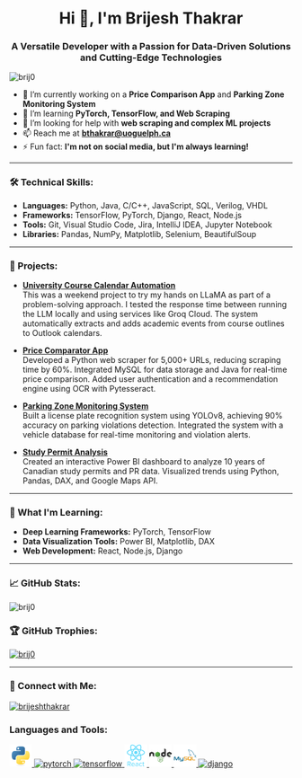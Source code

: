 <h1 align="center">Hi 👋, I'm Brijesh Thakrar</h1>
<h3 align="center">A Versatile Developer with a Passion for Data-Driven Solutions and Cutting-Edge Technologies</h3>


<p align="left"> <img src="https://komarev.com/ghpvc/?username=brij0&label=Profile%20views&color=0e75b6&style=flat" alt="brij0" /> </p>

- 🔭 I’m currently working on a **Price Comparison App** and **Parking Zone Monitoring System**
- 🌱 I’m learning **PyTorch, TensorFlow, and Web Scraping**
- 🤝 I’m looking for help with **web scraping and complex ML projects**
- 📫 Reach me at **bthakrar@uoguelph.ca**
- ⚡ Fun fact: **I'm not on social media, but I'm always learning!**

---

<h3 align="left">🛠 Technical Skills:</h3>

- **Languages:** Python, Java, C/C++, JavaScript, SQL, Verilog, VHDL
- **Frameworks:** TensorFlow, PyTorch, Django, React, Node.js
- **Tools:** Git, Visual Studio Code, Jira, IntelliJ IDEA, Jupyter Notebook
- **Libraries:** Pandas, NumPy, Matplotlib, Selenium, BeautifulSoup

---

<h3 align="left">🚀 Projects:</h3>

- **[University Course Calendar Automation](https://github.com/brij0/calendar-generator)**  
  This was a weekend project to try my hands on LLaMA as part of a problem-solving approach. I tested the response time between running the LLM locally and using services like Groq Cloud. The system automatically extracts and adds academic events from course outlines to Outlook calendars.


- **[Price Comparator App](https://github.com/brij0/Personal_app)**  
  Developed a Python web scraper for 5,000+ URLs, reducing scraping time by 60%. Integrated MySQL for data storage and Java for real-time price comparison. Added user authentication and a recommendation engine using OCR with Pytesseract.

- **[Parking Zone Monitoring System](https://github.com/brij0/License-Plate-analysis)**  
  Built a license plate recognition system using YOLOv8, achieving 90% accuracy on parking violations detection. Integrated the system with a vehicle database for real-time monitoring and violation alerts.

- **[Study Permit Analysis](https://github.com/brij0/Study-Permit-analysis-project)**  
  Created an interactive Power BI dashboard to analyze 10 years of Canadian study permits and PR data. Visualized trends using Python, Pandas, DAX, and Google Maps API.

---

<h3 align="left">🌱 What I'm Learning:</h3>

- **Deep Learning Frameworks:** PyTorch, TensorFlow
- **Data Visualization Tools:** Power BI, Matplotlib, DAX
- **Web Development:** React, Node.js, Django

---

<h3 align="left">📈 GitHub Stats:</h3>
<p><img align="center" src="https://github-readme-stats.vercel.app/api?username=brij0&show_icons=true&locale=en" alt="brij0" /></p>

<h3 align="left">🏆 GitHub Trophies:</h3>
<p><a href="https://github.com/ryo-ma/github-profile-trophy"><img src="https://github-profile-trophy.vercel.app/?username=brij0" alt="brij0" /></a></p>

---

<h3 align="left">🔗 Connect with Me:</h3>
<p align="left">
<a href="https://linkedin.com/in/brijeshthakrar" target="blank"><img align="center" src="https://raw.githubusercontent.com/rahuldkjain/github-profile-readme-generator/master/src/images/icons/Social/linked-in-alt.svg" alt="brijeshthakrar" height="30" width="40" /></a>
</p>

<h3 align="left">Languages and Tools:</h3>
<p align="left"> 
<a href="https://www.python.org" target="_blank" rel="noreferrer"> <img src="https://raw.githubusercontent.com/devicons/devicon/master/icons/python/python-original.svg" alt="python" width="40" height="40"/> </a> 
<a href="https://pytorch.org/" target="_blank" rel="noreferrer"> <img src="https://www.vectorlogo.zone/logos/pytorch/pytorch-icon.svg" alt="pytorch" width="40" height="40"/> </a> 
<a href="https://www.tensorflow.org" target="_blank" rel="noreferrer"> <img src="https://www.vectorlogo.zone/logos/tensorflow/tensorflow-icon.svg" alt="tensorflow" width="40" height="40"/> </a> 
<a href="https://reactjs.org/" target="_blank" rel="noreferrer"> <img src="https://raw.githubusercontent.com/devicons/devicon/master/icons/react/react-original-wordmark.svg" alt="react" width="40" height="40"/> </a> 
<a href="https://nodejs.org" target="_blank" rel="noreferrer"> <img src="https://raw.githubusercontent.com/devicons/devicon/master/icons/nodejs/nodejs-original-wordmark.svg" alt="nodejs" width="40" height="40"/> </a>
<a href="https://www.mysql.com/" target="_blank" rel="noreferrer"> <img src="https://raw.githubusercontent.com/devicons/devicon/master/icons/mysql/mysql-original-wordmark.svg" alt="mysql" width="40" height="40"/> </a> 
<a href="https://www.djangoproject.com/" target="_blank" rel="noreferrer"> <img src="https://cdn.worldvectorlogo.com/logos/django.svg" alt="django" width="40" height="40"/> </a> 
</p>
